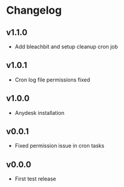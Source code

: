 # Changelog

## v1.1.0
- Add bleachbit and setup cleanup cron job

## v1.0.1
- Cron log file permissions fixed

## v1.0.0
- Anydesk installation

## v0.0.1
- Fixed permission issue in cron tasks

## v0.0.0
- First test release

